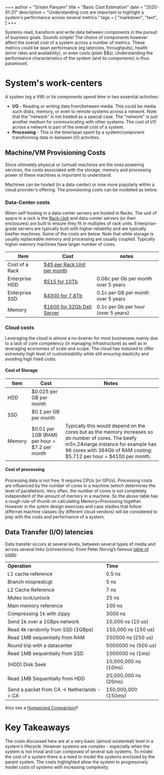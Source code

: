+++
author = "Sriram Panyam"
title = "Basic Cost Estimation"
date = "2020-01-21"
description = "Understanding cost are important to highlight a system's performance across several metrics."
tags = [
    "markdown",
    "text",
]
+++

Systems read, transform and write data between components in the pursuit of business goals.  Sounds simple!   The choice of components however affect the overall cost of a system across a number of metrics.   These metrics could be span performance (eg latencies, throughputs), health (error rates and availability), or even costs (plain $$s).   Understanding the performance characteristics of the system (and its components) is thus paramount.

# System's work-centers

A system (eg a VM) or its components spend time in two essential activities:

* **I/O** - Reading or writing data from/between media.  This could be media such disks, memory, or even to remote systems across a network.  Note that the "network" is not treated as a special case.   The "network" is just another medium for communicating with other systems.  The cost of I/O across a network is part of the overall cost of a system.
* **Processing** - This is the time/span spent by a system/component transforming data in-between I/O activities.

## Machine/VM Provisioning Costs

Since ultimately physical or (virtual) machines are the ones powering services, the costs associated with the storage, memory and processing power of these machines is important to understand.

Machines can be hosted (in a data-center) or now more popularly within a cloud provider's offering.   The provisioning costs can be modelled as below.

### Data-Center costs

When self-hosting in a data-center servers are hosted in Racks.  The unit of space in a rack is the [Rack-Unit](https://en.wikipedia.org/wiki/Rack_unit) and data-center servers (or their enclosures) are built to ensure they fit in multiples of rack units.    Enterprise-grade servers are typically built with higher reliability and are typically beefier machines.  Some of the costs are below.  Note that while storage is usually replaceable memory and processing are usually coupled.  Typically higher memory machines have larger number of cores.

| Item | Cost | notes |
| ---- | ---- | ----- |
| Cost of a Rack	| [$45 per Rack Unit per month](https://www.voxility.com/colocation/prices?eqtype=10u)	 | |
| Enterprise HDD	| [$515 for 10Tb](https://www.yobitech.com/Dell-1-2TB-10K-SAS-HDD-s/306.htm)	  | 0.08c per Gb per month over 5 years |
| Enterprise SSD	| [$4300 for 7.8Tb](https://www.yobitech.com/Dell-7-68TB-SSD-SATA-SAS-Drives-s/640.htm)	| 0.1c per GB per month over 5 years |
| Memory	        | [$1600 for 32Gb Dell Server](https://www.dell.com/en-us/work/shop/cty/pdp/spd/poweredge-r730/pe_r730_1356?mkwid=scMK58oqe&pcrid=255034882484&pkw=&pmt=&pdv=c&slid=&product=PE_R730_1356&pgrid=56333245847&ptaid=aud-644024522857:pla-417818532699&ven1=scMK58oqe,255034882484,901qz26673,c,,PE_R730_1356,56333245847,aud-644024522857:pla-417818532699&ven2=,&lid=5957976&dgc=st&dgseg=cbg&acd=12309215337205630&cid=307000&st=&gclid=CjwKCAiAgqDxBRBTEiwA59eEN59QbLrXn4XzRWnE6YaFfsiJMAqCKQSbiyscksR2M6HYm_vFXLdb2xoClWIQAvD_BwE&ven3=110305286736446189&configurationid=a5863a3c-d996-4800-9ae0-0ea4b497c364)	| 0.1c per Gb per hour (over 5 years) |

### Cloud costs

Leveraging the cloud is almost a no-brainer for most businesses mainly due to a lack of core competency (in managing infrastructure) as well as in leveraging economies of scale and scope.   The cloud has matured to offer extremely high level of customizability while still ensuring elasticity and avoiding high fixed costs.

#### Cost of Storage

| Item	| Cost	| Notes |
| ----- | ----- | ----- |
| HDD	    | $0.025 per GB per month	 | |
| SSD	    | $0.1 per GB per month	 | |
| Memory	| $0.01 per 1GB (RAM) per hour = $7.2 per month	| Typically this would depend on the cores but as the memory increases so do number of cores. The beefy m5n.24xlarge instance for example has 96 cores with 384Gb of RAM costing: $5.712 per hour = $4100 per month. |

#### Cost of processing

Processing data is not free.  It requires CPUs (or GPUs).   Processing costs are influenced by the number of cores in a machine (which determines the level of parallelism).  Very often, the number of cores is not completely independent of the amount of memory in a machine.   So the above table has a rough rule-of-thumb on calculating Memory+Processing together.   However in the sytem design exercises and case stadies that follow differnet machine classes (by different cloud vendors) will be considered to play with the costs and performance of a system.

## Data Transfer (I/O) latencies

Data transfer occurs at several levels, between several types of media and across several links (connections).   From Peter Norvig’s famous [table of costs](http://norvig.com/21-days.html#answers):

<table>
  <tbody>
    <tr>
      <td class="has-text-align-center" data-align="center"><strong>Operation</strong></td>
      <td class="has-text-align-center" data-align="center"><strong>Time</strong></td>
    </tr>
    <tr>
      <td class="has-text-align-center" data-align="center">L1 cache reference</td>
      <td class="has-text-align-center" data-align="center">0.5 ns</td>
    </tr>
    <tr>
      <td class="has-text-align-center" data-align="center">Branch mispredicgt</td>
      <td class="has-text-align-center" data-align="center">5 ns</td>
    </tr>
    <tr>
      <td class="has-text-align-center" data-align="center">L2 Cache Reference</td>
      <td class="has-text-align-center" data-align="center">7 ns</td>
    </tr>
    <tr>
      <td class="has-text-align-center" data-align="center">Mutex lock/unlock</td>
      <td class="has-text-align-center" data-align="center">25 ns</td>
    </tr>
    <tr>
      <td class="has-text-align-center" data-align="center">Main memory reference</td>
      <td class="has-text-align-center" data-align="center">100 ns</td>
    </tr>
    <tr>
      <td class="has-text-align-center" data-align="center">Compressing 1k with zippy</td>
      <td class="has-text-align-center" data-align="center">3000 ns</td>
    </tr>
    <tr>
      <td class="has-text-align-center" data-align="center">Send 1k over a 1GBps network</td>
      <td class="has-text-align-center" data-align="center">10,000 ns (10 us)</td>
    </tr>
    <tr>
      <td class="has-text-align-center" data-align="center">Read 4k randomly from SSD (1GBps)</td>
      <td class="has-text-align-center" data-align="center">150,000 ns (150 us)</td>
    </tr>
    <tr>
      <td class="has-text-align-center" data-align="center">Read 1MB sequentially from RAM</td>
      <td class="has-text-align-center" data-align="center">250000 ns (250 us)</td>
    </tr>
    <tr>
      <td class="has-text-align-center" data-align="center">Round trip with a datacenter</td>
      <td class="has-text-align-center" data-align="center">5000000 ns (500 us)</td>
    </tr>
    <tr>
      <td class="has-text-align-center" data-align="center">Read 1MB sequentially from SSD</td>
      <td class="has-text-align-center" data-align="center">1000000 ns (1ms)</td>
    </tr>
    <tr>
      <td class="has-text-align-center" data-align="center">(HDD) Disk Seek</td>
      <td class="has-text-align-center" data-align="center">10,000,000 ns (10ms)</td>
    </tr>
    <tr>
      <td class="has-text-align-center" data-align="center">Read 1MB Sequentially from HDD</td>
      <td class="has-text-align-center" data-align="center">20,000,000 ns (20ms)</td>
    </tr>
    <tr>
      <td class="has-text-align-center" data-align="center">Send a packet from CA -&gt; Netherlands -&gt; CA</td>
      <td class="has-text-align-center" data-align="center">150,000,000 (150ms)</td>
    </tr>
  </tbody>
</table>

Also see a [Humanized Comparison](https://gist.github.com/hellerbarde/2843375)!!

# Key Takeaways

The costs discussed here are at a very basic (almost existential) level in a system's lifecycle.  However systems are complex - especially when the system is not trivial and can composed of several sub systems.  To model the cost of a system there is a need to model the systems enclosed by the parent system.  The costs highlighted allow the system to progressively model costs of systems with increasing complexity.

